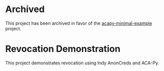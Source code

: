 # Archived

This project has been archived in favor of the [acapy-minimal-example](https://github.com/Indicio-tech/acapy-minimal-example) project.

# Revocation Demonstration

This project demonstrates revocation using Indy AnonCreds and ACA-Py.
